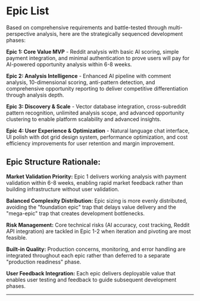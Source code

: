 # Epic List

Based on comprehensive requirements and battle-tested through multi-perspective analysis, here are the strategically sequenced development phases:

**Epic 1: Core Value MVP** - Reddit analysis with basic AI scoring, simple payment integration, and minimal authentication to prove users will pay for AI-powered opportunity analysis within 6-8 weeks.

**Epic 2: Analysis Intelligence** - Enhanced AI pipeline with comment analysis, 10-dimensional scoring, anti-pattern detection, and comprehensive opportunity reporting to deliver competitive differentiation through analysis depth.

**Epic 3: Discovery & Scale** - Vector database integration, cross-subreddit pattern recognition, unlimited analysis scope, and advanced opportunity clustering to enable platform scalability and advanced insights.

**Epic 4: User Experience & Optimization** - Natural language chat interface, UI polish with dot grid design system, performance optimization, and cost efficiency improvements for user retention and margin improvement.

## Epic Structure Rationale:

**Market Validation Priority:** Epic 1 delivers working analysis with payment validation within 6-8 weeks, enabling rapid market feedback rather than building infrastructure without user validation.

**Balanced Complexity Distribution:** Epic sizing is more evenly distributed, avoiding the "foundation epic" trap that delays value delivery and the "mega-epic" trap that creates development bottlenecks.

**Risk Management:** Core technical risks (AI accuracy, cost tracking, Reddit API integration) are tackled in Epic 1-2 when iteration and pivoting are most feasible.

**Built-in Quality:** Production concerns, monitoring, and error handling are integrated throughout each epic rather than deferred to a separate "production readiness" phase.

**User Feedback Integration:** Each epic delivers deployable value that enables user testing and feedback to guide subsequent development phases.

---
